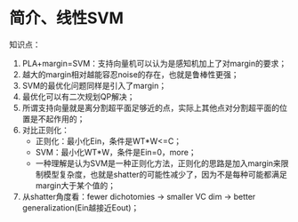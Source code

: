 # 简介、线性SVM

知识点：
1. PLA+margin=SVM：支持向量机可以认为是感知机加上了对margin的要求；
2. 越大的margin相对越能容忍noise的存在，也就是鲁棒性更强；
3. SVM的最优化问题同样是引入了margin；
4. 最优化可以有二次规划QP解决；
5. 所谓支持向量就是离分割超平面足够近的点，实际上其他点对分割超平面的位置是不起作用的；
6. 对比正则化：
    - 正则化：最小化Ein，条件是WT*W<=C；
    - SVM：最小化WT*W，条件是Ein=0，more；
    - 一种理解是认为SVM是一种正则化方法，正则化的思路是加入margin来限制模型复杂度，也就是shatter的可能性减少了，因为不是每种可能都满足margin大于某个值的；
7. 从shatter角度看：fewer dichotomies -> smaller VC dim -> better generalization(Ein越接近Eout)；
